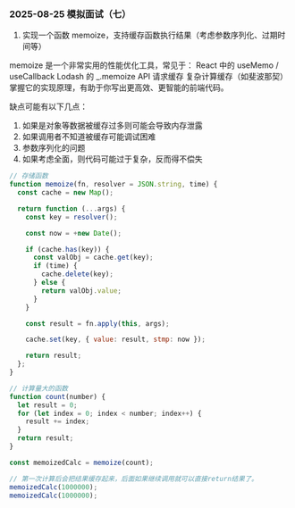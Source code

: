 ### 2025-08-25 模拟面试（七）

1. 实现一个函数 memoize，支持缓存函数执行结果（考虑参数序列化、过期时间等）

memoize 是一个非常实用的性能优化工具，常见于：
React 中的 useMemo / useCallback
Lodash 的 \_.memoize
API 请求缓存
复杂计算缓存（如斐波那契）
掌握它的实现原理，有助于你写出更高效、更智能的前端代码。

缺点可能有以下几点：

1. 如果是对象等数据被缓存过多则可能会导致内存泄露
2. 如果调用者不知道被缓存可能调试困难
3. 参数序列化的问题
4. 如果考虑全面，则代码可能过于复杂，反而得不偿失

```js
// 存储函数
function memoize(fn, resolver = JSON.string, time) {
  const cache = new Map();

  return function (...args) {
    const key = resolver();

    const now = +new Date();

    if (cache.has(key)) {
      const valObj = cache.get(key);
      if (time) {
        cache.delete(key);
      } else {
        return valObj.value;
      }
    }

    const result = fn.apply(this, args);

    cache.set(key, { value: result, stmp: now });

    return result;
  };
}

// 计算量大的函数
function count(number) {
  let result = 0;
  for (let index = 0; index < number; index++) {
    result += index;
  }
  return result;
}

const memoizedCalc = memoize(count);

// 第一次计算后会把结果缓存起来，后面如果继续调用就可以直接return结果了。
memoizedCalc(1000000);
memoizedCalc(1000000);
```
